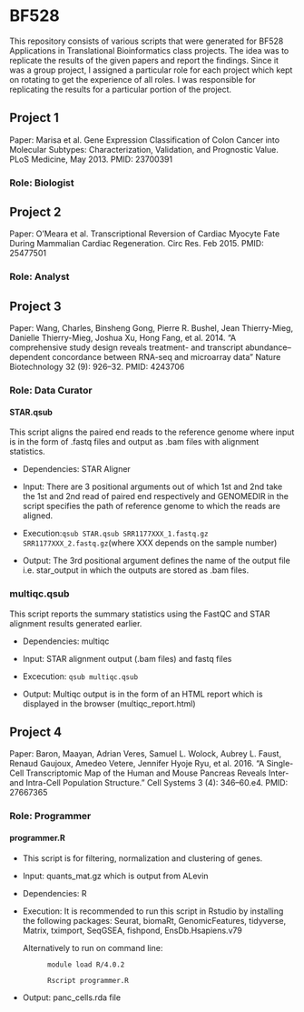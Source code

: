 # BF528

This repository consists of various scripts that were generated for BF528 Applications in Translational Bioinformatics class projects. The idea was to replicate the results of the given papers and report the findings. Since it was a group project, I assigned a particular role for each project which kept on rotating to get the experience of all roles. I was responsible for replicating the results for a particular portion of the project. 

## Project 1

Paper: Marisa et al. Gene Expression Classification of Colon Cancer into Molecular Subtypes: Characterization, Validation, and Prognostic Value. PLoS Medicine, May 2013. PMID: 23700391

### Role: Biologist



## Project 2

Paper: O’Meara et al. Transcriptional Reversion of Cardiac Myocyte Fate During Mammalian Cardiac Regeneration. Circ Res. Feb 2015. PMID: 25477501

### Role: Analyst 

## Project 3

Paper: Wang, Charles, Binsheng Gong, Pierre R. Bushel, Jean Thierry-Mieg, Danielle Thierry-Mieg, Joshua Xu, Hong Fang, et al. 2014. “A comprehensive study design reveals treatment- and transcript abundance–dependent concordance between RNA-seq and microarray data” Nature Biotechnology 32 (9): 926–32. PMID: 4243706

### Role: Data Curator

#### STAR.qsub

This script aligns the paired end reads to the reference genome where input is in the form of .fastq files and output as .bam files with alignment statistics.

* Dependencies: STAR Aligner

* Input: There are 3 positional arguments out of which 1st and 2nd take the 1st and 2nd read of paired end respectively and GENOMEDIR in the script specifies the path of reference genome to which the reads are aligned.

* Execution:`qsub STAR.qsub SRR1177XXX_1.fastq.gz SRR1177XXX_2.fastq.gz`(where XXX depends on the sample number)

* Output: The 3rd positional argument defines the name of the output file i.e. star_output in which the outputs are stored as .bam files.

### multiqc.qsub

This script reports the summary statistics using the FastQC and STAR alignment results generated earlier.

* Dependencies: multiqc

* Input: STAR alignment output (.bam files) and fastq files

* Excecution: `qsub multiqc.qsub`

* Output: Multiqc output is in the form of an HTML report which is displayed in the browser (multiqc_report.html)


## Project 4

Paper: Baron, Maayan, Adrian Veres, Samuel L. Wolock, Aubrey L. Faust, Renaud Gaujoux, Amedeo Vetere, Jennifer Hyoje Ryu, et al. 2016. “A Single-Cell Transcriptomic Map of the Human and Mouse Pancreas Reveals Inter- and Intra-Cell Population Structure.” Cell Systems 3 (4): 346–60.e4. PMID: 27667365

### Role: Programmer

#### programmer.R

* This script is for filtering, normalization and clustering of genes.

* Input: quants_mat.gz which is output from ALevin

* Dependencies: R

* Execution: It is recommended to run this script in Rstudio by installing the following packages: Seurat, biomaRt, GenomicFeatures, tidyverse, Matrix, tximport, SeqGSEA, fishpond, EnsDb.Hsapiens.v79

   Alternatively to run on command line:

            module load R/4.0.2

            Rscript programmer.R

* Output: panc_cells.rda file

